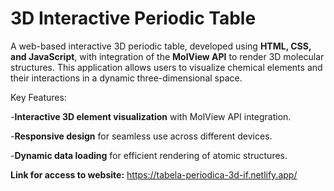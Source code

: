 # **3D Interactive Periodic Table**

A web-based interactive 3D periodic table, developed using **HTML, CSS, and JavaScript**, with integration of the **MolView API** to render 3D molecular structures. This application allows users to visualize chemical elements and their interactions in a dynamic three-dimensional space.

Key Features:

  -**Interactive 3D element visualization** with MolView API integration.

  -**Responsive design** for seamless use across different devices.

  -**Dynamic data loading** for efficient rendering of atomic structures.



**Link for access to website:**
  https://tabela-periodica-3d-if.netlify.app/
